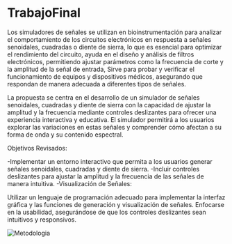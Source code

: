 # TrabajoFinal
Los simuladores de señales se utilizan en bioinstrumentación para analizar el comportamiento de los circuitos electrónicos en respuesta a señales senoidales, cuadradas o diente de sierra, lo que es esencial para optimizar el rendimiento del circuito, ayuda en el diseño y análisis de filtros electrónicos, permitiendo ajustar parámetros como la frecuencia de corte y la amplitud de la señal de entrada, Sirve para probar y verificar el funcionamiento de equipos y dispositivos médicos, asegurando que respondan de manera adecuada a diferentes tipos de señales.

La propuesta se centra en el desarrollo de un simulador de señales senoidales, cuadradas y diente de sierra con la capacidad de ajustar la amplitud y la frecuencia mediante controles deslizantes para ofrecer una experiencia interactiva y educativa. El simulador permitirá a los usuarios explorar las variaciones en estas señales y comprender cómo afectan a su forma de onda y su contenido espectral.

Objetivos Revisados:

-Implementar un entorno interactivo que permita a los usuarios generar señales senoidales, cuadradas y diente de sierra.
-Incluir controles deslizantes para ajustar la amplitud y la frecuencia de las señales de manera intuitiva.
-Visualización de Señales:

Utilizar un lenguaje de programación adecuado para implementar la interfaz gráfica y las funciones de generación y visualización de señales.
Enfocarse en la usabilidad, asegurándose de que los controles deslizantes sean intuitivos y responsivos.


![Metodologia](https://github.com/melinav07/TrabajoFinal/assets/142039504/e93226f1-d379-4394-bec3-b034480a1553)

